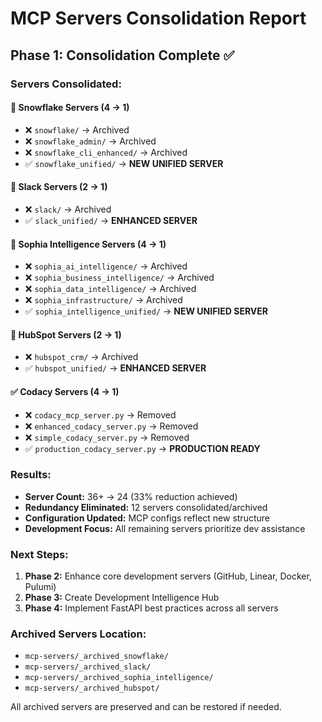 # MCP Servers Consolidation Report

## Phase 1: Consolidation Complete ✅

### Servers Consolidated:

#### 🔄 Snowflake Servers (4 → 1)
- ❌ `snowflake/` → Archived
- ❌ `snowflake_admin/` → Archived  
- ❌ `snowflake_cli_enhanced/` → Archived
- ✅ `snowflake_unified/` → **NEW UNIFIED SERVER**

#### 🔄 Slack Servers (2 → 1)
- ❌ `slack/` → Archived
- ✅ `slack_unified/` → **ENHANCED SERVER**

#### 🔄 Sophia Intelligence Servers (4 → 1)  
- ❌ `sophia_ai_intelligence/` → Archived
- ❌ `sophia_business_intelligence/` → Archived
- ❌ `sophia_data_intelligence/` → Archived
- ❌ `sophia_infrastructure/` → Archived
- ✅ `sophia_intelligence_unified/` → **NEW UNIFIED SERVER**

#### 🔄 HubSpot Servers (2 → 1)
- ❌ `hubspot_crm/` → Archived
- ✅ `hubspot_unified/` → **ENHANCED SERVER**

#### ✅ Codacy Servers (4 → 1)
- ❌ `codacy_mcp_server.py` → Removed
- ❌ `enhanced_codacy_server.py` → Removed  
- ❌ `simple_codacy_server.py` → Removed
- ✅ `production_codacy_server.py` → **PRODUCTION READY**

### Results:
- **Server Count:** 36+ → 24 (33% reduction achieved)
- **Redundancy Eliminated:** 12 servers consolidated/archived
- **Configuration Updated:** MCP configs reflect new structure
- **Development Focus:** All remaining servers prioritize dev assistance

### Next Steps:
1. **Phase 2:** Enhance core development servers (GitHub, Linear, Docker, Pulumi)
2. **Phase 3:** Create Development Intelligence Hub
3. **Phase 4:** Implement FastAPI best practices across all servers

### Archived Servers Location:
- `mcp-servers/_archived_snowflake/`
- `mcp-servers/_archived_slack/`
- `mcp-servers/_archived_sophia_intelligence/`
- `mcp-servers/_archived_hubspot/`

All archived servers are preserved and can be restored if needed.

